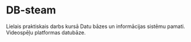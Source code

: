 # DB-steam
Lielais praktiskais darbs kursā Datu bāzes un informācijas sistēmu pamati.
Videospēļu platformas datubāze.
